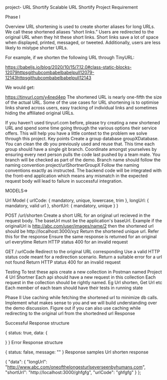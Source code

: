 project- URL Shortify
Scalable URL Shortify Project Requirement

Phase I

Overview URL shortening is used to create shorter aliases for long URLs. We call these shortened aliases “short links.” Users are redirected to the original URL when they hit these short links. Short links save a lot of space when displayed, printed, messaged, or tweeted. Additionally, users are less likely to mistype shorter URLs.

For example, if we shorten the following URL through TinyURL:

https://babeljs.io/blog/2020/10/15/7.12.0#class-static-blocks-12079httpsgithubcombabelbabelpull12079-12143httpsgithubcombabelbabelpull12143

We would get:

https://tinyurl.com/y4ned4ep
The shortened URL is nearly one-fifth the size of the actual URL.
Some of the use cases for URL shortening is to optimise links shared across users, easy tracking of individual links and sometimes hiding the affiliated original URLs.

If you haven’t used tinyurl.com before, please try creating a new shortened URL and spend some time going through the various options their service offers. This will help you have a little context to the problem we solve through this project.
Key points
Create a group database groupXDatabase. You can clean the db you previously used and reuse that. This time each group should have a single git branch. Coordinate amongst yourselves by ensuring every next person pulls the code last pushed by a team mate. You branch will be checked as part of the demo. Branch name should follow the naming convention project/urlShortnerGroupX Follow the naming conventions exactly as instructed. The backend code will be integrated with the front-end application which means any mismatch in the expected request body will lead to failure in successful integration.


MODELS=>

Url Model
{ 
  urlCode: { 
    mandatory, unique, lowercase, trim 
    }, 
longUrl: {
  mandatory, valid url
  }, 
shortUrl: {
  mandatory, unique
  } 
}


POST /url/shorten
Create a short URL for an original url recieved in the request body. The baseUrl must be the application's baseUrl. Example if the originalUrl is http://abc.com/user/images/name/2 then the shortened url should be http://localhost:3000/xyz Return the shortened unique url. Refer this for the response Ensure the same response is returned for an original url everytime Return HTTP status 400 for an invalid request

GET /:urlCode
Redirect to the original URL corresponding Use a valid HTTP status code meant for a redirection scenario. Return a suitable error for a url not found Return HTTP status 400 for an invalid request

Testing
To test these apis create a new collection in Postman named Project 4 Url Shortner Each api should have a new request in this collection Each request in the collection should be rightly named. Eg Url shorten, Get Url etc Each member of each team should have their tests in running state

Phase II
Use caching while fetching the shortened url to minimize db calls. Implement what makes sense to you and we will build understanding over the demo discussion. Figure out if you can also use caching while redirecting to the original url from the shortedned url Response

Successful Response structure

{
  status: true,
  data: {

  }
}
Error Response structure

{
  status: false,
  message: ""
}
Response samples Url shorten response

{
  "data": {
    "longUrl": "http://www.abc.com/oneofthelongesturlseverseenbyhumans.com",
    "shortUrl": "http://localhost:3000/ghfgfg",
    "urlCode": "ghfgfg"
  } 
};
